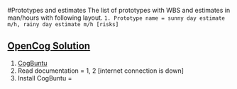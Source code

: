 #Prototypes and estimates
The list of prototypes with WBS and estimates in man/hours with following layout.
```1. Prototype name = sunny day estimate m/h, rainy day estimate m/h [risks]```

## [OpenCog Solution](https://github.com/menta/menta-0.3/blob/master/doc/informal/openCog.md)

 1. [CogBuntu](http://wiki.opencog.org/w/CogBuntu)
   1. Read documentation = 1, 2 [internet connection is down]
   1. Install CogBuntu =

